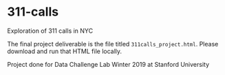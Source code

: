 # 311-calls
Exploration of 311 calls in NYC

The final project deliverable is the file titled `311calls_project.html`. Please download and run that HTML file locally.

Project done for Data Challenge Lab Winter 2019 at Stanford University
